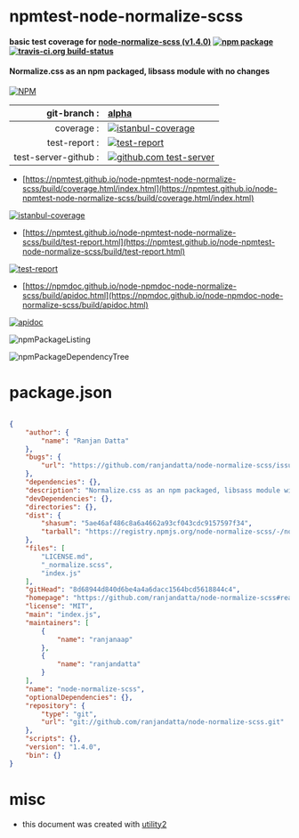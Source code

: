 # npmtest-node-normalize-scss

#### basic test coverage for  [node-normalize-scss (v1.4.0)](https://github.com/ranjandatta/node-normalize-scss#readme)  [![npm package](https://img.shields.io/npm/v/npmtest-node-normalize-scss.svg?style=flat-square)](https://www.npmjs.org/package/npmtest-node-normalize-scss) [![travis-ci.org build-status](https://api.travis-ci.org/npmtest/node-npmtest-node-normalize-scss.svg)](https://travis-ci.org/npmtest/node-npmtest-node-normalize-scss)

#### Normalize.css as an npm packaged, libsass module with no changes

[![NPM](https://nodei.co/npm/node-normalize-scss.png?downloads=true&downloadRank=true&stars=true)](https://www.npmjs.com/package/node-normalize-scss)

| git-branch : | [alpha](https://github.com/npmtest/node-npmtest-node-normalize-scss/tree/alpha)|
|--:|:--|
| coverage : | [![istanbul-coverage](https://npmtest.github.io/node-npmtest-node-normalize-scss/build/coverage.badge.svg)](https://npmtest.github.io/node-npmtest-node-normalize-scss/build/coverage.html/index.html)|
| test-report : | [![test-report](https://npmtest.github.io/node-npmtest-node-normalize-scss/build/test-report.badge.svg)](https://npmtest.github.io/node-npmtest-node-normalize-scss/build/test-report.html)|
| test-server-github : | [![github.com test-server](https://npmtest.github.io/node-npmtest-node-normalize-scss/GitHub-Mark-32px.png)](https://npmtest.github.io/node-npmtest-node-normalize-scss/build/app/index.html) | | build-artifacts : | [![build-artifacts](https://npmtest.github.io/node-npmtest-node-normalize-scss/glyphicons_144_folder_open.png)](https://github.com/npmtest/node-npmtest-node-normalize-scss/tree/gh-pages/build)|

- [https://npmtest.github.io/node-npmtest-node-normalize-scss/build/coverage.html/index.html](https://npmtest.github.io/node-npmtest-node-normalize-scss/build/coverage.html/index.html)

[![istanbul-coverage](https://npmtest.github.io/node-npmtest-node-normalize-scss/build/screenCapture.buildCi.browser.%252Ftmp%252Fbuild%252Fcoverage.lib.html.png)](https://npmtest.github.io/node-npmtest-node-normalize-scss/build/coverage.html/index.html)

- [https://npmtest.github.io/node-npmtest-node-normalize-scss/build/test-report.html](https://npmtest.github.io/node-npmtest-node-normalize-scss/build/test-report.html)

[![test-report](https://npmtest.github.io/node-npmtest-node-normalize-scss/build/screenCapture.buildCi.browser.%252Ftmp%252Fbuild%252Ftest-report.html.png)](https://npmtest.github.io/node-npmtest-node-normalize-scss/build/test-report.html)

- [https://npmdoc.github.io/node-npmdoc-node-normalize-scss/build/apidoc.html](https://npmdoc.github.io/node-npmdoc-node-normalize-scss/build/apidoc.html)

[![apidoc](https://npmdoc.github.io/node-npmdoc-node-normalize-scss/build/screenCapture.buildCi.browser.%252Ftmp%252Fbuild%252Fapidoc.html.png)](https://npmdoc.github.io/node-npmdoc-node-normalize-scss/build/apidoc.html)

![npmPackageListing](https://npmtest.github.io/node-npmtest-node-normalize-scss/build/screenCapture.npmPackageListing.svg)

![npmPackageDependencyTree](https://npmtest.github.io/node-npmtest-node-normalize-scss/build/screenCapture.npmPackageDependencyTree.svg)



# package.json

```json

{
    "author": {
        "name": "Ranjan Datta"
    },
    "bugs": {
        "url": "https://github.com/ranjandatta/node-normalize-scss/issues"
    },
    "dependencies": {},
    "description": "Normalize.css as an npm packaged, libsass module with no changes",
    "devDependencies": {},
    "directories": {},
    "dist": {
        "shasum": "5ae46af486c8a6a4662a93cf043cdc9157597f34",
        "tarball": "https://registry.npmjs.org/node-normalize-scss/-/node-normalize-scss-1.4.0.tgz"
    },
    "files": [
        "LICENSE.md",
        "_normalize.scss",
        "index.js"
    ],
    "gitHead": "8d68944d840d6be4a4a6dacc1564bcd5618844c4",
    "homepage": "https://github.com/ranjandatta/node-normalize-scss#readme",
    "license": "MIT",
    "main": "index.js",
    "maintainers": [
        {
            "name": "ranjanaap"
        },
        {
            "name": "ranjandatta"
        }
    ],
    "name": "node-normalize-scss",
    "optionalDependencies": {},
    "repository": {
        "type": "git",
        "url": "git://github.com/ranjandatta/node-normalize-scss.git"
    },
    "scripts": {},
    "version": "1.4.0",
    "bin": {}
}
```



# misc
- this document was created with [utility2](https://github.com/kaizhu256/node-utility2)
